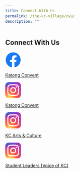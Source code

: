```yaml
---
title: Connect With Us
permalink: /the-kc-village/cwu/
description: ""
---
```

## Connect With Us

<img src="/images/f_logo_RGB-Blue_72.png" style="width:10%" align=left>
<br clear="left">

[Katong Convent](https://www.facebook.com/CHIJKatongConventSG)

<img src="/images/instagram-logo.png" style="width:10%" align=left>
<br clear="left">

[Katong Convent](https://www.instagram.com/chijkatongconvent/?utm_medium=copy_link)

<img src="/images/instagram-logo.png" style="width:10%" align=left>
<br clear="left">

[KC Arts & Culture](https://www.instagram.com/kcartsandculture/?utm_medium=copy_link)

<img src="/images/instagram-logo.png" style="width:10%" align=left>
<br clear="left">

[Student Leaders (Voice of KC)](https://www.instagram.com/voicesofkc/?utm_medium=copy_link)

